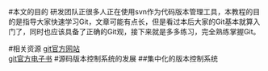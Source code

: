 #本文的目的
研发团队正很多人正在使用svn作为代码版本管理工具，本教程的目的是指导大家快速学习Git，文章可能有点长，但是看过本后大家的Git基本就算入门了，同时也应该具备了正确的Git观，接下来就是多多练习，完全熟练掌握Git。
<!-- more -->
#相关资源
[git官方网站](https://git-scm.com/)  
[git官方电子书](https://git-scm.com/book/en/v2)
#源码版本控制系统的发展
##集中化的版本控制系统
